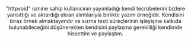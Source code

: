 <p align="center">
  "httpvoid" ismine sahip kullanıcının yayımladığı kendi tecrübelerini bizlere yansıttığı ve aktardığı ekran alıntılarıyla birlikte yazım örneğidir. 
  Kendisini biraz örnek almaktayımdır ve sızma testi süreçlerinin işleyişine katkıda bulunabileceğini düşünerekten kendisini paylaşma gerekliliği kendimde hissettim ve paylaştım. 
</p>

